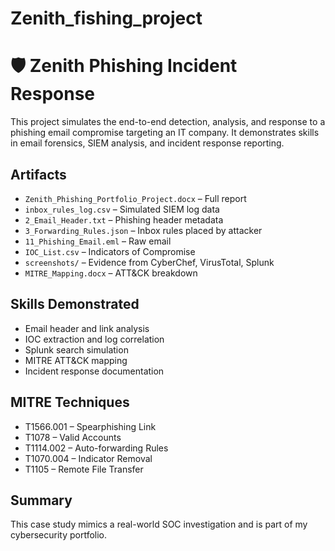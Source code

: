 # Zenith_fishing_project
# 🛡️ Zenith Phishing Incident Response

This project simulates the end-to-end detection, analysis, and response to a phishing email compromise targeting an IT company. It demonstrates skills in email forensics, SIEM analysis, and incident response reporting.

##  Artifacts
- `Zenith_Phishing_Portfolio_Project.docx` – Full report
- `inbox_rules_log.csv` – Simulated SIEM log data
- `2_Email_Header.txt` – Phishing header metadata
- `3_Forwarding_Rules.json` – Inbox rules placed by attacker
- `11_Phishing_Email.eml` – Raw email
- `IOC_List.csv` – Indicators of Compromise
- `screenshots/` – Evidence from CyberChef, VirusTotal, Splunk
- `MITRE_Mapping.docx` – ATT&CK breakdown

##  Skills Demonstrated
- Email header and link analysis
- IOC extraction and log correlation
- Splunk search simulation
- MITRE ATT&CK mapping
- Incident response documentation

##  MITRE Techniques
- T1566.001 – Spearphishing Link
- T1078 – Valid Accounts
- T1114.002 – Auto-forwarding Rules
- T1070.004 – Indicator Removal
- T1105 – Remote File Transfer

##  Summary
This case study mimics a real-world SOC investigation and is part of my cybersecurity portfolio.
